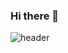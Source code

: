 ### Hi there 👋
![header](https://capsule-render.vercel.app/api?type=Slice&color=0:fbc800,100:565656&height=300&section=header&text=capsule%20render&fontSize=90)

<!--
**DeokJeong/DeokJeong** is a ✨ _special_ ✨ repository because its `README.md` (this file) appears on your GitHub profile.

Here are some ideas to get you started:

- 🔭 I’m currently working on ...
- 🌱 I’m currently learning ...
- 👯 I’m looking to collaborate on ...
- 🤔 I’m looking for help with ...
- 💬 Ask me about ...
- 📫 How to reach me: ...
- 😄 Pronouns: ...
- ⚡ Fun fact: ...
-->
